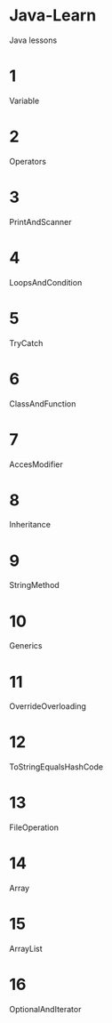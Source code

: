 # Java-Learn
Java lessons


 # 1 
 Variable
 # 2 
 Operators
 # 3 
 PrintAndScanner
 # 4 
 LoopsAndCondition
  # 5 
TryCatch
 # 6 
 ClassAndFunction
 # 7 
 AccesModifier
 # 8 
 Inheritance
 # 9
 StringMethod
 # 10
 Generics
 # 11 
 OverrideOverloading
 # 12
 ToStringEqualsHashCode
 # 13 
 FileOperation
 # 14 
 Array
 # 15 
 ArrayList
 # 16 
 OptionalAndIterator
